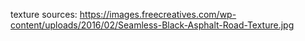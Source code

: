 texture sources: https://images.freecreatives.com/wp-content/uploads/2016/02/Seamless-Black-Asphalt-Road-Texture.jpg